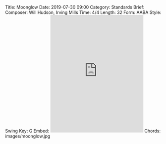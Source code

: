 Title: Moonglow
Date: 2019-07-30 09:00
Category: Standards
Brief:
Composer: Will Hudson, Irving Mills
Time: 4/4
Length: 32
Form: AABA
Style: Swing
Key: G
Embed: <iframe src="https://open.spotify.com/embed/user/thatdavidmiller/playlist/1spgy7uFbIW0RehSWwTmd0" width="300" height="380" frameborder="0" allowtransparency="true" allow="encrypted-media"></iframe>
Chords: images/moonglow.jpg
